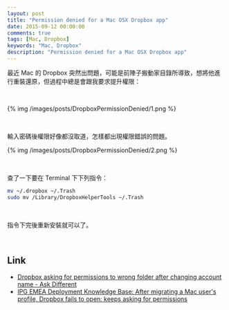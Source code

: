 ```yaml
---
layout: post
title: "Permission denied for a Mac OSX Dropbox app"
date: 2015-09-12 00:00:00
comments: true
tags: [Mac, Dropbox]
keywords: "Mac, Dropbox"
description: "Permission denied for a Mac OSX Dropbox app"
---
```


最近 Mac 的 Dropbox 突然出問題，可能是前陣子搬動家目錄所導致，想將他進行重裝還原，但過程中總是會跟我要求提升權限：

<!-- More -->

<br/>


{% img /images/posts/DropboxPermissionDenied/1.png %}

<br/>


輸入密碼後權限好像都沒取道，怎樣都出現權限錯誤的問題。  

{% img /images/posts/DropboxPermissionDenied/2.png %}

<br/>


查了一下要在 Terminal 下下列指令：  

```bash
mv ~/.dropbox ~/.Trash
sudo mv /Library/DropboxHelperTools ~/.Trash
```

<br/>


指令下完後重新安裝就可以了。  

<br/>

Link
----
* [Dropbox asking for permissions to wrong folder after changing account name - Ask Different](http://apple.stackexchange.com/questions/128551/dropbox-asking-for-permissions-to-wrong-folder-after-changing-account-name)
* [IPG EMEA Deployment Knowledge Base: After migrating a Mac user's profile, Dropbox fails to open: keeps asking for permissions](http://emeadeployment.blogspot.tw/2015/03/after-migrating-mac-users-profile.html)
